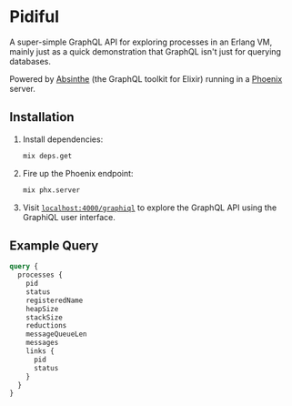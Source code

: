 # Pidiful

A super-simple GraphQL API for exploring processes in an Erlang VM, mainly 
just as a quick demonstration that GraphQL isn't just for querying databases.

Powered by [Absinthe](https://github.com/absinthe-graphql/absinthe) (the GraphQL toolkit for Elixir) running in a [Phoenix](https://phoenixframework.org/) server.

## Installation

1. Install dependencies:

    ```sh
    mix deps.get
    ```

2. Fire up the Phoenix endpoint:

    ```sh
    mix phx.server
    ```

3. Visit [`localhost:4000/graphiql`](http://localhost:4000/graphiql) to explore the GraphQL API using the GraphiQL user interface.

## Example Query

```graphql
query {
  processes {
    pid
    status
    registeredName
    heapSize
    stackSize
    reductions
    messageQueueLen
    messages
    links {
      pid
      status
    }
  }
}
```
